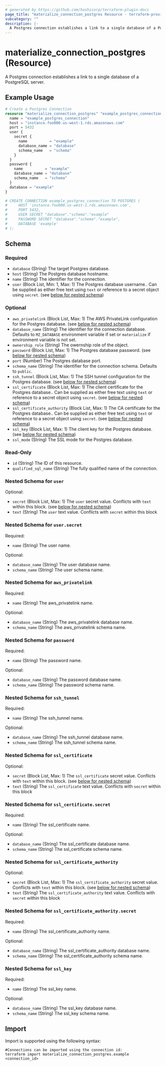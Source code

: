 ```yaml
---
# generated by https://github.com/hashicorp/terraform-plugin-docs
page_title: "materialize_connection_postgres Resource - terraform-provider-materialize"
subcategory: ""
description: |-
  A Postgres connection establishes a link to a single database of a PostgreSQL server.
---
```


# materialize_connection_postgres (Resource)

A Postgres connection establishes a link to a single database of a PostgreSQL server.

## Example Usage

```terraform
# Create a Postgres Connection
resource "materialize_connection_postgres" "example_postgres_connection" {
  name = "example_postgres_connection"
  host = "instance.foo000.us-west-1.rds.amazonaws.com"
  port = 5432
  user {
    secret {
      name          = "example"
      database_name = "database"
      schema_name   = "schema"
    }
  }
  password {
    name          = "example"
    database_name = "database"
    schema_name   = "schema"
  }
  database = "example"
}

# CREATE CONNECTION example_postgres_connection TO POSTGRES (
#     HOST 'instance.foo000.us-west-1.rds.amazonaws.com',
#     PORT 5432,
#     USER SECRET "database"."schema"."example"
#     PASSWORD SECRET "database"."schema"."example",
#     DATABASE 'example'
# );
```

<!-- schema generated by tfplugindocs -->
## Schema

### Required

- `database` (String) The target Postgres database.
- `host` (String) The Postgres database hostname.
- `name` (String) The identifier for the connection.
- `user` (Block List, Min: 1, Max: 1) The Postgres database username.. Can be supplied as either free text using `text` or reference to a secret object using `secret`. (see [below for nested schema](#nestedblock--user))

### Optional

- `aws_privatelink` (Block List, Max: 1) The AWS PrivateLink configuration for the Postgres database. (see [below for nested schema](#nestedblock--aws_privatelink))
- `database_name` (String) The identifier for the connection database. Defaults to `MZ_DATABASE` environment variable if set or `materialize` if environment variable is not set.
- `ownership_role` (String) The owernship role of the object.
- `password` (Block List, Max: 1) The Postgres database password. (see [below for nested schema](#nestedblock--password))
- `port` (Number) The Postgres database port.
- `schema_name` (String) The identifier for the connection schema. Defaults to `public`.
- `ssh_tunnel` (Block List, Max: 1) The SSH tunnel configuration for the Postgres database. (see [below for nested schema](#nestedblock--ssh_tunnel))
- `ssl_certificate` (Block List, Max: 1) The client certificate for the Postgres database.. Can be supplied as either free text using `text` or reference to a secret object using `secret`. (see [below for nested schema](#nestedblock--ssl_certificate))
- `ssl_certificate_authority` (Block List, Max: 1) The CA certificate for the Postgres database.. Can be supplied as either free text using `text` or reference to a secret object using `secret`. (see [below for nested schema](#nestedblock--ssl_certificate_authority))
- `ssl_key` (Block List, Max: 1) The client key for the Postgres database. (see [below for nested schema](#nestedblock--ssl_key))
- `ssl_mode` (String) The SSL mode for the Postgres database.

### Read-Only

- `id` (String) The ID of this resource.
- `qualified_sql_name` (String) The fully qualified name of the connection.

<a id="nestedblock--user"></a>
### Nested Schema for `user`

Optional:

- `secret` (Block List, Max: 1) The `user` secret value. Conflicts with `text` within this block. (see [below for nested schema](#nestedblock--user--secret))
- `text` (String) The `user` text value. Conflicts with `secret` within this block

<a id="nestedblock--user--secret"></a>
### Nested Schema for `user.secret`

Required:

- `name` (String) The user name.

Optional:

- `database_name` (String) The user database name.
- `schema_name` (String) The user schema name.



<a id="nestedblock--aws_privatelink"></a>
### Nested Schema for `aws_privatelink`

Required:

- `name` (String) The aws_privatelink name.

Optional:

- `database_name` (String) The aws_privatelink database name.
- `schema_name` (String) The aws_privatelink schema name.


<a id="nestedblock--password"></a>
### Nested Schema for `password`

Required:

- `name` (String) The password name.

Optional:

- `database_name` (String) The password database name.
- `schema_name` (String) The password schema name.


<a id="nestedblock--ssh_tunnel"></a>
### Nested Schema for `ssh_tunnel`

Required:

- `name` (String) The ssh_tunnel name.

Optional:

- `database_name` (String) The ssh_tunnel database name.
- `schema_name` (String) The ssh_tunnel schema name.


<a id="nestedblock--ssl_certificate"></a>
### Nested Schema for `ssl_certificate`

Optional:

- `secret` (Block List, Max: 1) The `ssl_certificate` secret value. Conflicts with `text` within this block. (see [below for nested schema](#nestedblock--ssl_certificate--secret))
- `text` (String) The `ssl_certificate` text value. Conflicts with `secret` within this block

<a id="nestedblock--ssl_certificate--secret"></a>
### Nested Schema for `ssl_certificate.secret`

Required:

- `name` (String) The ssl_certificate name.

Optional:

- `database_name` (String) The ssl_certificate database name.
- `schema_name` (String) The ssl_certificate schema name.



<a id="nestedblock--ssl_certificate_authority"></a>
### Nested Schema for `ssl_certificate_authority`

Optional:

- `secret` (Block List, Max: 1) The `ssl_certificate_authority` secret value. Conflicts with `text` within this block. (see [below for nested schema](#nestedblock--ssl_certificate_authority--secret))
- `text` (String) The `ssl_certificate_authority` text value. Conflicts with `secret` within this block

<a id="nestedblock--ssl_certificate_authority--secret"></a>
### Nested Schema for `ssl_certificate_authority.secret`

Required:

- `name` (String) The ssl_certificate_authority name.

Optional:

- `database_name` (String) The ssl_certificate_authority database name.
- `schema_name` (String) The ssl_certificate_authority schema name.



<a id="nestedblock--ssl_key"></a>
### Nested Schema for `ssl_key`

Required:

- `name` (String) The ssl_key name.

Optional:

- `database_name` (String) The ssl_key database name.
- `schema_name` (String) The ssl_key schema name.

## Import

Import is supported using the following syntax:

```shell
#Connections can be imported using the connection id:
terraform import materialize_connection_postgres.example <connection_id>
```
